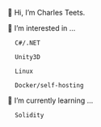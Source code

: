 👋 Hi, I’m Charles Teets.


👀 I’m interested in ...

      C#/.NET
      
      Unity3D
      
      Linux
      
      Docker/self-hosting
      
      
🌱 I’m currently learning ...

      Solidity
      
<!---
charlesteets/charlesteets is a ✨ special ✨ repository because its `README.md` (this file) appears on your GitHub profile.
You can click the Preview link to take a look at your changes.
--->

